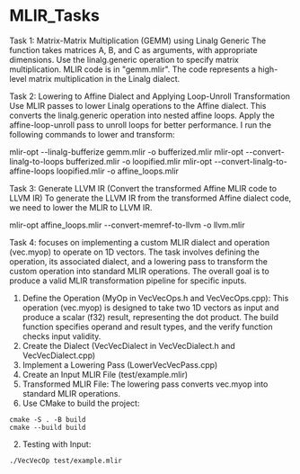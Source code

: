 # MLIR_Tasks
Task 1: Matrix-Matrix Multiplication (GEMM) using Linalg Generic
The function takes matrices A, B, and C as arguments, with appropriate dimensions.
Use the linalg.generic operation to specify matrix multiplication. MLIR code is in "gemm.mlir". The code represents a high-level matrix multiplication in the Linalg dialect.

Task 2: Lowering to Affine Dialect and Applying Loop-Unroll Transformation
Use MLIR passes to lower Linalg operations to the Affine dialect. This converts the linalg.generic operation into nested affine loops. Apply the affine-loop-unroll pass to unroll loops for better performance.
I run the following commands to lower and transform:

mlir-opt --linalg-bufferize gemm.mlir -o bufferized.mlir
mlir-opt --convert-linalg-to-loops bufferized.mlir -o loopified.mlir
mlir-opt --convert-linalg-to-affine-loops loopified.mlir -o affine_loops.mlir

Task 3: Generate LLVM IR (Convert the transformed Affine MLIR code to LLVM IR)
To generate the LLVM IR from the transformed Affine dialect code, we need to lower the MLIR to LLVM IR.


mlir-opt affine_loops.mlir --convert-memref-to-llvm -o llvm.mlir

Task 4:  focuses on implementing a custom MLIR dialect and operation (vec.myop) to operate on 1D vectors. The task involves defining the operation, its associated dialect, and a lowering pass to transform the custom operation into standard MLIR operations. The overall goal is to produce a valid MLIR transformation pipeline for specific inputs.
1. Define the Operation (MyOp in VecVecOps.h and VecVecOps.cpp): This operation (vec.myop) is designed to take two 1D vectors as input and produce a scalar (f32) result, representing the dot product.  The build function specifies operand and result types, and the verify function checks input validity.
2. Create the Dialect (VecVecDialect in VecVecDialect.h and VecVecDialect.cpp)
3. Implement a Lowering Pass (LowerVecVecPass.cpp)
4. Create an Input MLIR File (test/example.mlir)
5. Transformed MLIR File: The lowering pass converts vec.myop into standard MLIR operations.
  1. Use CMake to build the project:

    cmake -S . -B build
    cmake --build build
  2. Testing with Input:
     
    ./VecVecOp test/example.mlir
    








